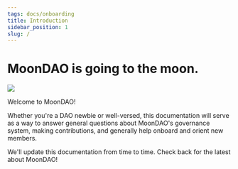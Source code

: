 ```yaml
---
tags: docs/onboarding
title: Introduction
sidebar_position: 1
slug: /
---
```


# MoonDAO is going to the moon.

![](/img/hero.png)

Welcome to MoonDAO!

Whether you're a DAO newbie or well-versed, this documentation will serve as a way to answer general questions about MoonDAO's governance system, making contributions, and generally help onboard and orient new members.

We'll update this documentation from time to time. Check back for the latest about MoonDAO!
